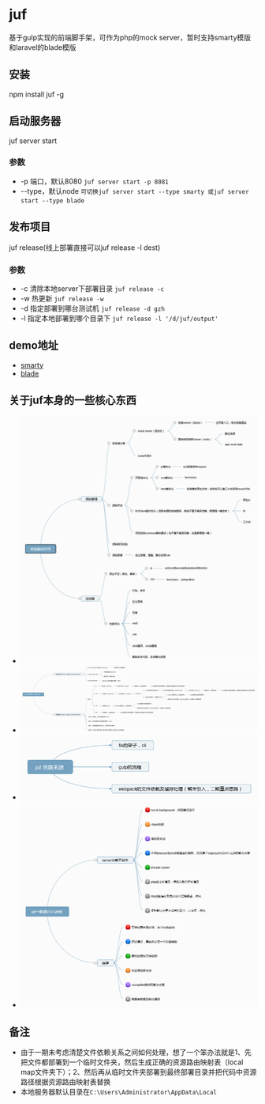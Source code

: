 # juf
基于gulp实现的前端脚手架，可作为php的mock server，暂时支持smarty模版和laravel的blade模版

## 安装
npm install juf -g

## 启动服务器
juf server start

### 参数
 - -p 端口，默认8080              `juf server start -p 8081`
 - --type，默认node               `可切换juf server start --type smarty 或juf server start --type blade`

## 发布项目
 juf release(线上部署直接可以juf release -l dest)
 
### 参数
 - -c 清除本地server下部署目录    `juf release -c`
 - -w 热更新                      `juf release -w`
 - -d 指定部署到哪台测试机        `juf release -d gzh`
 - -l 指定本地部署到哪个目录下    `juf release -l '/d/juf/output'`

## demo地址
 - [smarty](https://github.com/allengzh/juf-smarty-demo)
 - [blade](https://github.com/allengzh/juf-blade-demo)

## 关于juf本身的一些核心东西
 - ![前端编译作用](img/前端编译作用.png)
 - ![juf核心构建思路](img/juf.png)
 - ![juf思路来源](img/juf思路来源.png)
 - ![juf一期核心问题点](img/juf一期核心问题点.png)

## 备注
 - 由于一期未考虑清楚文件依赖关系之间如何处理，想了一个笨办法就是1、先把文件都部署到一个临时文件夹，然后生成正确的资源路由映射表（local map文件夹下）；2、然后再从临时文件夹部署到最终部署目录并把代码中资源路径根据资源路由映射表替换
 - 本地服务器默认目录在`C:\Users\Administrator\AppData\Local`